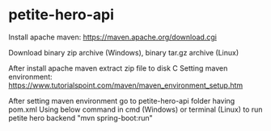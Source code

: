 # petite-hero-api

Install apache maven:
https://maven.apache.org/download.cgi

Download binary zip archive (Windows), binary tar.gz archive (Linux)

After install apache maven extract zip file to disk C
Setting maven environment:
https://www.tutorialspoint.com/maven/maven_environment_setup.htm

After setting maven environment go to petite-hero-api folder having pom.xml
Using below command in cmd (Windows) or terminal (Linux) to run petite hero backend
"mvn spring-boot:run"